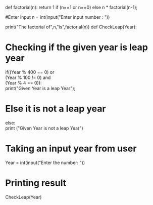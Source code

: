 def factorial(n):
    return 1 if (n==1 or n==0)
  else n * factorial(n-1);
 
#Enter input
n = int(input("Enter input number : "))
 
print("The factorial of",n,"is",factorial(n))
def CheckLeap(Year):  
  # Checking if the given year is leap year  
  if((Year % 400 == 0) or  
     (Year % 100 != 0) and  
     (Year % 4 == 0)):   
    print("Given Year is a leap Year");  
  # Else it is not a leap year  
  else:  
    print ("Given Year is not a leap Year")  
# Taking an input year from user  
Year = int(input("Enter the number: "))  
# Printing result  
CheckLeap(Year)

